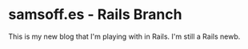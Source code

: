 # samsoff.es - Rails Branch

This is my new blog that I'm playing with in Rails. I'm still a Rails newb.
